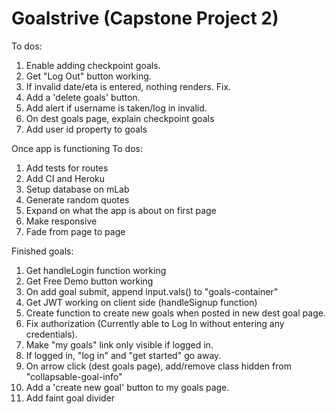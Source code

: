 Goalstrive (Capstone Project 2)
================================

To dos:


1. Enable adding checkpoint goals.
1. Get "Log Out" button working.
1. If invalid date/eta is entered, nothing renders. Fix.
1. Add a 'delete goals' button.
1. Add alert if username is taken/log in invalid.
1. On dest goals page, explain checkpoint goals
1. Add user id property to goals


Once app is functioning To dos:

1. Add tests for routes
1. Add CI and Heroku
1. Setup database on mLab
1. Generate random quotes 
1. Expand on what the app is about on first page
1. Make responsive
1. Fade from page to page

Finished goals: 

1. Get handleLogin function working
1. Get Free Demo button working
1. On add goal submit, append input.vals() to "goals-container"
1. Get JWT working on client side (handleSignup function)
1. Create function to create new goals when posted in new dest goal page.
1. Fix authorization (Currently able to Log In without entering any credentials).
1. Make "my goals" link only visible if logged in.
1. If logged in, "log in" and "get started" go away.
1. On arrow click (dest goals page), add/remove class hidden from "collapsable-goal-info"
1. Add a 'create new goal' button to my goals page.
1. Add faint goal divider